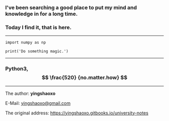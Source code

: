 ### I've been searching a good place to put my mind and knowledge in for a long time.

### Today I find it, that is here.
___

```
import numpy as np

print('Do something magic.')
```
___

### Python3,  $$ \frac{520} {no.matter.how} $$

___

The author: **yingshaoxo**

E-Mail: yingshaoxo@gmail.com

The original address: https://yingshaoxo.gitbooks.io/university-notes
